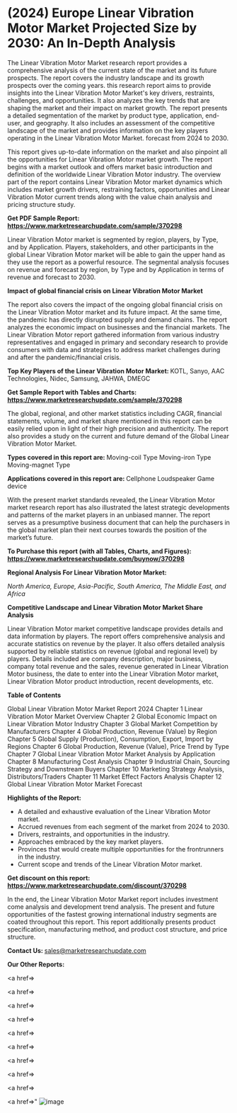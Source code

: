 # (2024) Europe Linear Vibration Motor Market Projected Size by 2030: An In-Depth Analysis

The Linear Vibration Motor Market research report provides a comprehensive analysis of the current state of the market and its future prospects. The report covers the industry landscape and its growth prospects over the coming years. this research report aims to provide insights into the Linear Vibration Motor Market's key drivers, restraints, challenges, and opportunities. It also analyzes the key trends that are shaping the market and their impact on market growth. The report presents a detailed segmentation of the market by product type, application, end-user, and geography. It also includes an assessment of the competitive landscape of the market and provides information on the key players operating in the Linear Vibration Motor Market. forecast from 2024 to 2030.

This report gives up-to-date information on the market and also pinpoint all the opportunities for Linear Vibration Motor market growth. The report begins with a market outlook and offers market basic introduction and definition of the worldwide Linear Vibration Motor industry. The overview part of the report contains Linear Vibration Motor market dynamics which includes market growth drivers, restraining factors, opportunities and Linear Vibration Motor current trends along with the value chain analysis and pricing structure study.

<strong><b>Get PDF Sample Report: <a href=https://www.marketresearchupdate.com/sample/370298>https://www.marketresearchupdate.com/sample/370298</a></b></strong>

Linear Vibration Motor market is segmented by region, players, by Type, and by Application. Players, stakeholders, and other participants in the global Linear Vibration Motor market will be able to gain the upper hand as they use the report as a powerful resource. The segmental analysis focuses on revenue and forecast by region, by Type and by Application in terms of revenue and forecast to 2030.

<strong><b>Impact of global financial crisis on Linear Vibration Motor Market</b></strong>

The report also covers the impact of the ongoing global financial crisis on the Linear Vibration Motor market and its future impact. At the same time, the pandemic has directly disrupted supply and demand chains. The report analyzes the economic impact on businesses and the financial markets. The Linear Vibration Motor report gathered information from various industry representatives and engaged in primary and secondary research to provide consumers with data and strategies to address market challenges during and after the pandemic/financial crisis.

<strong><b>Top Key Players of the Linear Vibration Motor Market:
</b></strong>KOTL, Sanyo, AAC Technologies, Nidec, Samsung, JAHWA, DMEGC<strong><b>
</b></strong>

<strong><b>Get Sample Report with Tables and Charts: <a href=https://www.marketresearchupdate.com/sample/370298>https://www.marketresearchupdate.com/sample/370298</a></b></strong>

The global, regional, and other market statistics including CAGR, financial statements, volume, and market share mentioned in this report can be easily relied upon in light of their high precision and authenticity. The report also provides a study on the current and future demand of the Global Linear Vibration Motor Market.

<strong><b>Types covered in this report are:
</b></strong>Moving-coil Type
Moving-iron Type
Moving-magnet Type<strong><b>
</b></strong>

<strong><b>Applications covered in this report are:
</b></strong>Cellphone
Loudspeaker
Game device<strong><b>
</b></strong>

With the present market standards revealed, the Linear Vibration Motor market research report has also illustrated the latest strategic developments and patterns of the market players in an unbiased manner. The report serves as a presumptive business document that can help the purchasers in the global market plan their next courses towards the position of the market’s future.

<strong><b>To Purchase this report (with all Tables, Charts, and Figures): <a href=https://www.marketresearchupdate.com/buynow/370298>https://www.marketresearchupdate.com/buynow/370298</a></b></strong>

<strong><b>Regional Analysis For Linear Vibration Motor Market:</b></strong>

<em><i>North America, Europe, Asia-Pacific, South America, The Middle East, and Africa</i></em>

<strong><b>Competitive Landscape and Linear Vibration Motor Market Share Analysis</b></strong>

Linear Vibration Motor market competitive landscape provides details and data information by players. The report offers comprehensive analysis and accurate statistics on revenue by the player. It also offers detailed analysis supported by reliable statistics on revenue (global and regional level) by players. Details included are company description, major business, company total revenue and the sales, revenue generated in Linear Vibration Motor business, the date to enter into the Linear Vibration Motor market, Linear Vibration Motor product introduction, recent developments, etc.

<strong><b>Table of Contents</b></strong>

Global Linear Vibration Motor Market Report 2024
Chapter 1 Linear Vibration Motor Market Overview
Chapter 2 Global Economic Impact on Linear Vibration Motor Industry
Chapter 3 Global Market Competition by Manufacturers
Chapter 4 Global Production, Revenue (Value) by Region
Chapter 5 Global Supply (Production), Consumption, Export, Import by Regions
Chapter 6 Global Production, Revenue (Value), Price Trend by Type
Chapter 7 Global Linear Vibration Motor Market Analysis by Application
Chapter 8 Manufacturing Cost Analysis
Chapter 9 Industrial Chain, Sourcing Strategy and Downstream Buyers
Chapter 10 Marketing Strategy Analysis, Distributors/Traders
Chapter 11 Market Effect Factors Analysis
Chapter 12 Global Linear Vibration Motor Market Forecast

<strong><b>Highlights of the Report:</b></strong>

- A detailed and exhaustive evaluation of the Linear Vibration Motor market.
- Accrued revenues from each segment of the market from 2024 to 2030.
- Drivers, restraints, and opportunities in the industry.
- Approaches embraced by the key market players.
- Provinces that would create multiple opportunities for the frontrunners in the industry.
- Current scope and trends of the Linear Vibration Motor market.

<strong><b>Get discount on this report: <a href=https://www.marketresearchupdate.com/discount/370298>https://www.marketresearchupdate.com/discount/370298</a></b></strong>

In the end, the Linear Vibration Motor Market report includes investment come analysis and development trend analysis. The present and future opportunities of the fastest growing international industry segments are coated throughout this report. This report additionally presents product specification, manufacturing method, and product cost structure, and price structure.

<strong><b>Contact Us:
</b></strong>sales@marketresearchupdate.com

<strong>Our Other Reports:</strong>

<a href=></a>

<a href=></a>

<a href=></a>

<a href=></a>

<a href=></a>

<a href=></a>

<a href=></a>

<a href=></a>

<a href=></a>

<a href=></a>"
![image](https://github.com/Gayatrikarjule/Market-Analysis-360/assets/97346546/4e9c9ecf-e2b1-4b24-880d-d0ecdbb86583)
